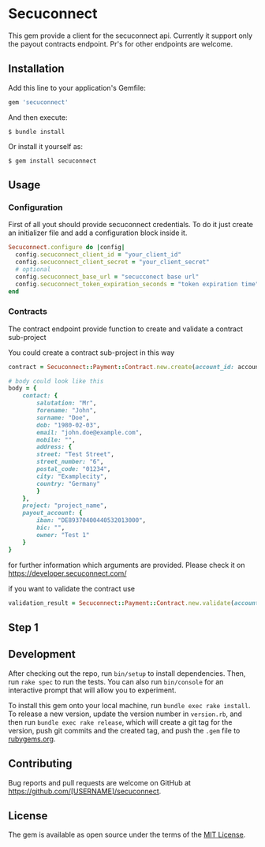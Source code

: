 # Secuconnect

This gem provide a client for the secuconnect api. Currently it support only the payout contracts endpoint. Pr's for other endpoints are welcome.

## Installation

Add this line to your application's Gemfile:

```ruby
gem 'secuconnect'
```

And then execute:

    $ bundle install

Or install it yourself as:

    $ gem install secuconnect

## Usage

### Configuration

First of all yout should provide secuconnect credentials. To do it just create an initializer file and add a configuration block inside it.

```ruby
Secuconnect.configure do |config|
  config.secuconnect_client_id = "your_client_id"
  config.secuconnect_client_secret = "your_client_secret"
  # optional
  config.secuconnect_base_url = "secucconect base url"
  config.secuconnect_token_expiration_seconds = "token expiration time"
end
```

### Contracts

The contract endpoint provide function to create and validate a contract sub-project

You could create a contract sub-project in this way

```ruby
contract = Secuconnect::Payment::Contract.new.create(account_id: account_id, body: body)

# body could look like this
body = {
    contact: {
        salutation: "Mr",
        forename: "John",
        surname: "Doe",
        dob: "1980-02-03",
        email: "john.doe@example.com",
        mobile: "",
        address: {
        street: "Test Street",
        street_number: "6",
        postal_code: "01234",
        city: "Examplecity",
        country: "Germany"
        }
    },
    project: "project_name",
    payout_account: {
        iban: "DE89370400440532013000",
        bic: "",
        owner: "Test 1"
    }
}
```

for further information which arguments are provided. Please check it on https://developer.secuconnect.com/

if you want to validate the contract use

```ruby
validation_result = Secuconnect::Payment::Contract.new.validate(account_id: account_id)
```

## Step 1

## Development

After checking out the repo, run `bin/setup` to install dependencies. Then, run `rake spec` to run the tests. You can also run `bin/console` for an interactive prompt that will allow you to experiment.

To install this gem onto your local machine, run `bundle exec rake install`. To release a new version, update the version number in `version.rb`, and then run `bundle exec rake release`, which will create a git tag for the version, push git commits and the created tag, and push the `.gem` file to [rubygems.org](https://rubygems.org).

## Contributing

Bug reports and pull requests are welcome on GitHub at https://github.com/[USERNAME]/secuconnect.

## License

The gem is available as open source under the terms of the [MIT License](https://opensource.org/licenses/MIT).
